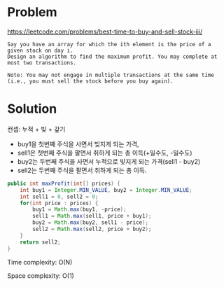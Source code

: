 # Problem
https://leetcode.com/problems/best-time-to-buy-and-sell-stock-iii/
```
Say you have an array for which the ith element is the price of a given stock on day i.
Design an algorithm to find the maximum profit. You may complete at most two transactions.

Note: You may not engage in multiple transactions at the same time (i.e., you must sell the stock before you buy again).
```

# Solution
컨셉: 누적 + 빚 + 갚기
- buy1을 첫번째 주식을 사면서 빚지게 되는 가격,
- sell1은 첫번째 주식을 팔면서 취하게 되는 총 이득(+일수도, -일수도)
- buy2는 두번째 주식을 사면서 누적으로 빚지게 되는 가격(sell1 - buy2)
- sell2는 두번째 주식을 팔면서 취하게 되는 총 이득.

```java
public int maxProfit(int[] prices) {
    int buy1 = Integer.MIN_VALUE, buy2 = Integer.MIN_VALUE;
    int sell1 = 0, sell2 = 0;
    for(int price : prices) {
        buy1 = Math.max(buy1, -price);
        sell1 = Math.max(sell1, price + buy1);
        buy2 = Math.max(buy2, sell1 - price);
        sell2 = Math.max(sell2, price + buy2);
    }
    return sell2;
}
```

Time complexity: O(N)

Space complexity: O(1)
